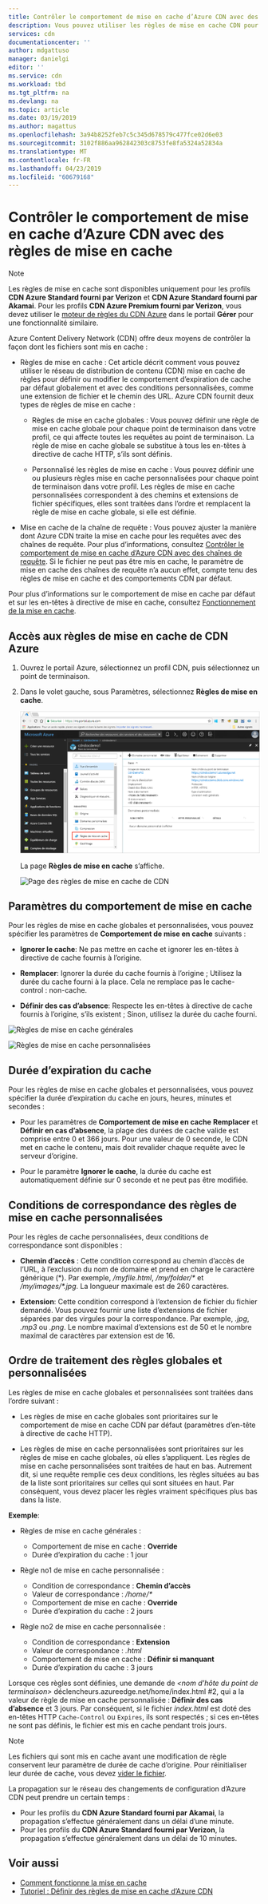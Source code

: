 ```yaml
---
title: Contrôler le comportement de mise en cache d’Azure CDN avec des règles de mise en cache | Microsoft Docs
description: Vous pouvez utiliser les règles de mise en cache CDN pour définir ou modifier le comportement d’expiration du cache par défaut, globalement et avec des conditions, telles qu’un chemin d’URL et des extensions de fichier.
services: cdn
documentationcenter: ''
author: mdgattuso
manager: danielgi
editor: ''
ms.service: cdn
ms.workload: tbd
ms.tgt_pltfrm: na
ms.devlang: na
ms.topic: article
ms.date: 03/19/2019
ms.author: magattus
ms.openlocfilehash: 3a94b8252feb7c5c345d678579c477fce02d6e03
ms.sourcegitcommit: 3102f886aa962842303c8753fe8fa5324a52834a
ms.translationtype: MT
ms.contentlocale: fr-FR
ms.lasthandoff: 04/23/2019
ms.locfileid: "60679168"
---
```

# <a name="control-azure-cdn-caching-behavior-with-caching-rules"></a>Contrôler le comportement de mise en cache d’Azure CDN avec des règles de mise en cache

> [!NOTE] 
> Les règles de mise en cache sont disponibles uniquement pour les profils **CDN Azure Standard fourni par Verizon** et **CDN Azure Standard fourni par Akamai**. Pour les profils **CDN Azure Premium fourni par Verizon**, vous devez utiliser le [moteur de règles du CDN Azure](cdn-rules-engine.md) dans le portail **Gérer** pour une fonctionnalité similaire.
 
Azure Content Delivery Network (CDN) offre deux moyens de contrôler la façon dont les fichiers sont mis en cache : 

- Règles de mise en cache : Cet article décrit comment vous pouvez utiliser le réseau de distribution de contenu (CDN) mise en cache de règles pour définir ou modifier le comportement d’expiration de cache par défaut globalement et avec des conditions personnalisées, comme une extension de fichier et le chemin des URL. Azure CDN fournit deux types de règles de mise en cache :

   - Règles de mise en cache globales : Vous pouvez définir une règle de mise en cache globale pour chaque point de terminaison dans votre profil, ce qui affecte toutes les requêtes au point de terminaison. La règle de mise en cache globale se substitue à tous les en-têtes à directive de cache HTTP, s’ils sont définis.

   - Personnalisé les règles de mise en cache : Vous pouvez définir une ou plusieurs règles mise en cache personnalisées pour chaque point de terminaison dans votre profil. Les règles de mise en cache personnalisées correspondent à des chemins et extensions de fichier spécifiques, elles sont traitées dans l’ordre et remplacent la règle de mise en cache globale, si elle est définie. 

- Mise en cache de la chaîne de requête : Vous pouvez ajuster la manière dont Azure CDN traite la mise en cache pour les requêtes avec des chaînes de requête. Pour plus d’informations, consultez [Contrôler le comportement de mise en cache d’Azure CDN avec des chaînes de requête](cdn-query-string.md). Si le fichier ne peut pas être mis en cache, le paramètre de mise en cache des chaînes de requête n’a aucun effet, compte tenu des règles de mise en cache et des comportements CDN par défaut.

Pour plus d’informations sur le comportement de mise en cache par défaut et sur les en-têtes à directive de mise en cache, consultez [Fonctionnement de la mise en cache](cdn-how-caching-works.md). 


## <a name="accessing-azure-cdn-caching-rules"></a>Accès aux règles de mise en cache de CDN Azure

1. Ouvrez le portail Azure, sélectionnez un profil CDN, puis sélectionnez un point de terminaison.

2. Dans le volet gauche, sous Paramètres, sélectionnez **Règles de mise en cache**.

   ![Bouton Règles de mise en cache CDN](./media/cdn-caching-rules/cdn-caching-rules-btn.png)

   La page **Règles de mise en cache** s’affiche.

   ![Page des règles de mise en cache de CDN](./media/cdn-caching-rules/cdn-caching-rules-page.png)


## <a name="caching-behavior-settings"></a>Paramètres du comportement de mise en cache
Pour les règles de mise en cache globales et personnalisées, vous pouvez spécifier les paramètres de **Comportement de mise en cache** suivants :

- **Ignorer le cache**: Ne pas mettre en cache et ignorer les en-têtes à directive de cache fournis à l’origine.

- **Remplacer**: Ignorer la durée du cache fournis à l’origine ; Utilisez la durée du cache fourni à la place. Cela ne remplace pas le cache-control : non-cache.

- **Définir des cas d’absence**: Respecte les en-têtes à directive de cache fournis à l’origine, s’ils existent ; Sinon, utilisez la durée du cache fourni.

![Règles de mise en cache générales](./media/cdn-caching-rules/cdn-global-caching-rules.png)

![Règles de mise en cache personnalisées](./media/cdn-caching-rules/cdn-custom-caching-rules.png)

## <a name="cache-expiration-duration"></a>Durée d’expiration du cache
Pour les règles de mise en cache globales et personnalisées, vous pouvez spécifier la durée d’expiration du cache en jours, heures, minutes et secondes :

- Pour les paramètres de **Comportement de mise en cache** **Remplacer** et **Définir en cas d’absence**, la plage des durées de cache valide est comprise entre 0 et 366 jours. Pour une valeur de 0 seconde, le CDN met en cache le contenu, mais doit revalider chaque requête avec le serveur d’origine.

- Pour le paramètre **Ignorer le cache**, la durée du cache est automatiquement définie sur 0 seconde et ne peut pas être modifiée.

## <a name="custom-caching-rules-match-conditions"></a>Conditions de correspondance des règles de mise en cache personnalisées

Pour les règles de cache personnalisées, deux conditions de correspondance sont disponibles :
 
- **Chemin d’accès** : Cette condition correspond au chemin d’accès de l’URL, à l’exclusion du nom de domaine et prend en charge le caractère générique (\*). Par exemple, _/myfile.html_, _/my/folder/*_ et _/my/images/*.jpg_. La longueur maximale est de 260 caractères.

- **Extension**: Cette condition correspond à l’extension de fichier du fichier demandé. Vous pouvez fournir une liste d’extensions de fichier séparées par des virgules pour la correspondance. Par exemple, _.jpg_, _.mp3_ ou _.png_. Le nombre maximal d’extensions est de 50 et le nombre maximal de caractères par extension est de 16. 

## <a name="global-and-custom-rule-processing-order"></a>Ordre de traitement des règles globales et personnalisées
Les règles de mise en cache globales et personnalisées sont traitées dans l’ordre suivant :

- Les règles de mise en cache globales sont prioritaires sur le comportement de mise en cache CDN par défaut (paramètres d’en-tête à directive de cache HTTP). 

- Les règles de mise en cache personnalisées sont prioritaires sur les règles de mise en cache globales, où elles s’appliquent. Les règles de mise en cache personnalisées sont traitées de haut en bas. Autrement dit, si une requête remplie ces deux conditions, les règles situées au bas de la liste sont prioritaires sur celles qui sont situées en haut. Par conséquent, vous devez placer les règles vraiment spécifiques plus bas dans la liste.

**Exemple**:
- Règles de mise en cache générales : 
   - Comportement de mise en cache : **Override**
   - Durée d’expiration du cache : 1 jour

- Règle no1 de mise en cache personnalisée :
   - Condition de correspondance : **Chemin d’accès**
   - Valeur de correspondance : _/home/*_
   - Comportement de mise en cache : **Override**
   - Durée d’expiration du cache : 2 jours

- Règle no2 de mise en cache personnalisée :
   - Condition de correspondance : **Extension**
   - Valeur de correspondance : _.html_
   - Comportement de mise en cache : **Définir si manquant**
   - Durée d’expiration du cache : 3 jours

Lorsque ces règles sont définies, une demande de  _&lt;nom d’hôte du point de terminaison&gt;_ déclencheurs.azureedge.net/home/index.html #2, qui a la valeur de règle de mise en cache personnalisée : **Définir des cas d’absence** et 3 jours. Par conséquent, si le fichier *index.html* est doté des en-têtes HTTP `Cache-Control` ou `Expires`, ils sont respectés ; si ces en-têtes ne sont pas définis, le fichier est mis en cache pendant trois jours.

> [!NOTE] 
> Les fichiers qui sont mis en cache avant une modification de règle conservent leur paramètre de durée de cache d’origine. Pour réinitialiser leur durée de cache, vous devez [vider le fichier](cdn-purge-endpoint.md). 
>
> La propagation sur le réseau des changements de configuration d’Azure CDN peut prendre un certain temps : 
> - Pour les profils du **CDN Azure Standard fourni par Akamai**, la propagation s’effectue généralement dans un délai d’une minute. 
> - Pour les profils du **CDN Azure Standard fourni par Verizon**, la propagation s’effectue généralement dans un délai de 10 minutes.  
>

## <a name="see-also"></a>Voir aussi

- [Comment fonctionne la mise en cache](cdn-how-caching-works.md)
- [Tutoriel : Définir des règles de mise en cache d’Azure CDN](cdn-caching-rules-tutorial.md)
